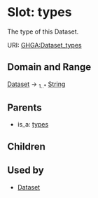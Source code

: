 
# Slot: types


The type of this Dataset.

URI: [GHGA:Dataset_types](https://w3id.org/GHGA/Dataset_types)


## Domain and Range

[Dataset](Dataset.md) &#8594;  <sub>1..\*</sub> [String](types/String.md)

## Parents

 *  is_a: [types](types.md)

## Children


## Used by

 * [Dataset](Dataset.md)
